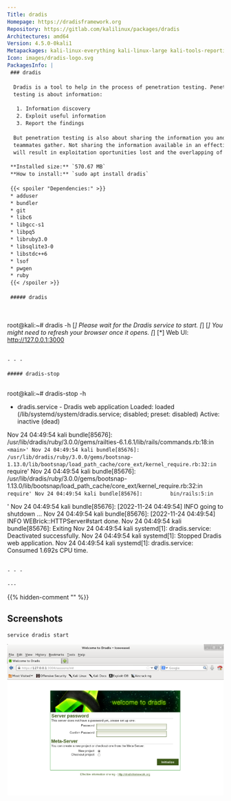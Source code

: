 ```yaml
---
Title: dradis
Homepage: https://dradisframework.org
Repository: https://gitlab.com/kalilinux/packages/dradis
Architectures: amd64
Version: 4.5.0-0kali1
Metapackages: kali-linux-everything kali-linux-large kali-tools-reporting 
Icon: images/dradis-logo.svg
PackagesInfo: |
 ### dradis
 
  Dradis is a tool to help in the process of penetration testing. Penetration
  testing is about information:
   
   1. Information discovery
   2. Exploit useful information
   3. Report the findings
   
  But penetration testing is also about sharing the information you and your
  teammates gather. Not sharing the information available in an effective way
  will result in exploitation oportunities lost and the overlapping of efforts.
 
 **Installed size:** `570.67 MB`  
 **How to install:** `sudo apt install dradis`  
 
 {{< spoiler "Dependencies:" >}}
 * adduser
 * bundler
 * git
 * libc6 
 * libgcc-s1 
 * libpq5 
 * libruby3.0 
 * libsqlite3-0 
 * libstdc++6 
 * lsof
 * pwgen
 * ruby 
 {{< /spoiler >}}
 
 ##### dradis
 
 
 ```
 root@kali:~# dradis -h
 [*] Please wait for the Dradis service to start.
 [*]
 [*] You might need to refresh your browser once it opens.
 [*]
 [*]  Web UI: http://127.0.0.1:3000
 
 ```
 
 - - -
 
 ##### dradis-stop
 
 
 ```
 root@kali:~# dradis-stop -h
 * dradis.service - Dradis web application
      Loaded: loaded (/lib/systemd/system/dradis.service; disabled; preset: disabled)
      Active: inactive (dead)
 
 Nov 24 04:49:54 kali bundle[85676]:         /usr/lib/dradis/ruby/3.0.0/gems/railties-6.1.6.1/lib/rails/commands.rb:18:in `<main>'
 Nov 24 04:49:54 kali bundle[85676]:         /usr/lib/dradis/ruby/3.0.0/gems/bootsnap-1.13.0/lib/bootsnap/load_path_cache/core_ext/kernel_require.rb:32:in `require'
 Nov 24 04:49:54 kali bundle[85676]:         /usr/lib/dradis/ruby/3.0.0/gems/bootsnap-1.13.0/lib/bootsnap/load_path_cache/core_ext/kernel_require.rb:32:in `require'
 Nov 24 04:49:54 kali bundle[85676]:         bin/rails:5:in `<main>'
 Nov 24 04:49:54 kali bundle[85676]: [2022-11-24 04:49:54] INFO  going to shutdown ...
 Nov 24 04:49:54 kali bundle[85676]: [2022-11-24 04:49:54] INFO  WEBrick::HTTPServer#start done.
 Nov 24 04:49:54 kali bundle[85676]: Exiting
 Nov 24 04:49:54 kali systemd[1]: dradis.service: Deactivated successfully.
 Nov 24 04:49:54 kali systemd[1]: Stopped Dradis web application.
 Nov 24 04:49:54 kali systemd[1]: dradis.service: Consumed 1.692s CPU time.
 ```
 
 - - -
 
---
```

{{% hidden-comment "<!--Do not edit anything above this line-->" %}}

## Screenshots

```
service dradis start
```

![dradis](images/dradis.png)
